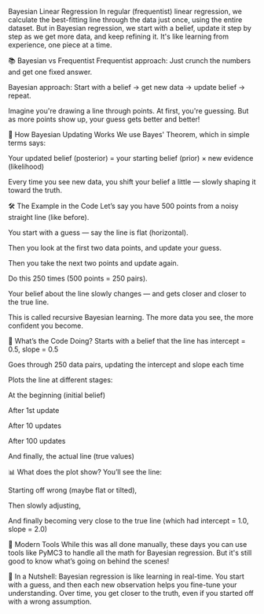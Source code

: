 Bayesian Linear Regression
In regular (frequentist) linear regression, we calculate the best-fitting line through the data just once, using the entire dataset. But in Bayesian regression, we start with a belief, update it step by step as we get more data, and keep refining it. It's like learning from experience, one piece at a time.

📚 Bayesian vs Frequentist
Frequentist approach: Just crunch the numbers and get one fixed answer.

Bayesian approach: Start with a belief → get new data → update belief → repeat.

Imagine you're drawing a line through points. At first, you're guessing. But as more points show up, your guess gets better and better!

🔁 How Bayesian Updating Works
We use Bayes' Theorem, which in simple terms says:

Your updated belief (posterior) = your starting belief (prior) × new evidence (likelihood)

Every time you see new data, you shift your belief a little — slowly shaping it toward the truth.

🛠️ The Example in the Code
Let’s say you have 500 points from a noisy straight line (like before).

You start with a guess — say the line is flat (horizontal).

Then you look at the first two data points, and update your guess.

Then you take the next two points and update again.

Do this 250 times (500 points = 250 pairs).

Your belief about the line slowly changes — and gets closer and closer to the true line.

This is called recursive Bayesian learning. The more data you see, the more confident you become.

🎨 What’s the Code Doing?
Starts with a belief that the line has intercept = 0.5, slope = 0.5

Goes through 250 data pairs, updating the intercept and slope each time

Plots the line at different stages:

At the beginning (initial belief)

After 1st update

After 10 updates

After 100 updates

And finally, the actual line (true values)

📊 What does the plot show?
You’ll see the line:

Starting off wrong (maybe flat or tilted),

Then slowly adjusting,

And finally becoming very close to the true line (which had intercept = 1.0, slope = 2.0)

🤖 Modern Tools
While this was all done manually, these days you can use tools like PyMC3 to handle all the math for Bayesian regression. But it's still good to know what’s going on behind the scenes!

🧁 In a Nutshell:
Bayesian regression is like learning in real-time. You start with a guess, and then each new observation helps you fine-tune your understanding. Over time, you get closer to the truth, even if you started off with a wrong assumption.
